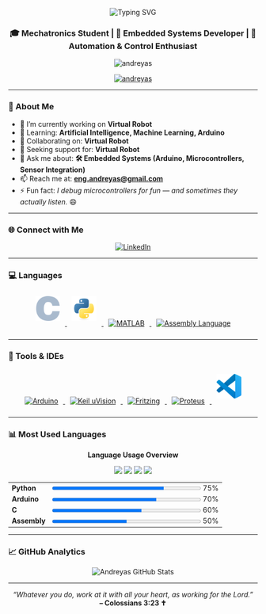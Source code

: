 <p align="center">
  <img src="https://readme-typing-svg.herokuapp.com?font=Fira+Code&size=32&pause=1000&color=007ACC&center=true&vCenter=true&width=435&lines=Hi+%F0%9F%91%8B%2C+I'm+Andreyas" alt="Typing SVG" />
</p>

<h3 align="center">🎓 Mechatronics Student | 🔧 Embedded Systems Developer | 🤖 Automation & Control Enthusiast</h3>

<p align="center">
  <img src="https://komarev.com/ghpvc/?username=andreyas&label=Profile%20views&color=0e75b6&style=flat" alt="andreyas" />
</p>

<p align="center">
  <a href="https://github.com/ryo-ma/github-profile-trophy">
    <img src="https://github-profile-trophy.vercel.app/?username=andreyas&margin-w=15&theme=algolia" alt="andreyas" />
  </a>
</p>

---

### 🚀 About Me

- 🔭 I’m currently working on **Virtual Robot**  
- 🌱 Learning: **Artificial Intelligence, Machine Learning, Arduino**  
- 👯 Collaborating on: **Virtual Robot**  
- 🤝 Seeking support for: **Virtual Robot**  
- 💬 Ask me about: **🛠 Embedded Systems (Arduino, Microcontrollers, Sensor Integration)**  
- 📫 Reach me at: **eng.andreyas@gmail.com**  
- ⚡ Fun fact: *I debug microcontrollers for fun — and sometimes they actually listen.* 😄

---

### 🌐 Connect with Me

<p align="center">
  <a href="https://pk.linkedin.com/in/eng-andreyas" target="_blank">
    <img src="https://raw.githubusercontent.com/rahuldkjain/github-profile-readme-generator/master/src/images/icons/Social/linked-in-alt.svg" alt="LinkedIn" height="30" width="40" />
  </a>
</p>

---

### 💻 Languages

<p align="center">
  <a href="https://en.wikipedia.org/wiki/C_(programming_language)" target="_blank">
    <img src="https://raw.githubusercontent.com/devicons/devicon/master/icons/c/c-original.svg" alt="C" width="50" height="50" style="margin: 10px;"/>
  </a>
  <a href="https://www.python.org/" target="_blank">
    <img src="https://raw.githubusercontent.com/devicons/devicon/master/icons/python/python-original.svg" alt="Python" width="50" height="50" style="margin: 10px;"/>
  </a>
  <a href="https://www.mathworks.com/products/matlab.html" target="_blank">
    <img src="https://upload.wikimedia.org/wikipedia/commons/2/21/Matlab_Logo.png" alt="MATLAB" width="50" height="50" style="margin: 10px;"/>
  </a>
  <a href="https://en.wikipedia.org/wiki/Assembly_language" target="_blank">
    <img src="https://encrypted-tbn0.gstatic.com/images?q=tbn:ANd9GcRfyxQIPC3m_k-XC0Dted9OUWycXwzre-6bKA&s" alt="Assembly Language" width="50" height="50" style="margin: 10px;"/>
  </a>
</p>

---

### 🧰 Tools & IDEs

<p align="center">
  <a href="https://www.arduino.cc/" target="_blank">
    <img src="https://cdn.worldvectorlogo.com/logos/arduino-1.svg" alt="Arduino" width="50" height="50" style="margin: 10px;"/>
  </a>
  <a href="https://www.keil.com/" target="_blank">
    <img src="https://img.xiazaiba.com/uploadfiles/ico/2015/0522/2015052214254037686.png" alt="Keil uVision" width="50" height="50" style="margin: 10px;"/>
  </a>
  <a href="https://fritzing.org/" target="_blank">
    <img src="https://encrypted-tbn0.gstatic.com/images?q=tbn:ANd9GcS5pah93Sc9Cd59CTHGDU86tKzBzQoOZzZgyQ&s" alt="Fritzing" width="50" height="50" style="margin: 10px;"/>
  </a>
  <a href="https://www.labcenter.com/" target="_blank">
    <img src="https://pbs.twimg.com/media/FOC1MVxX0AMKgSx.png" alt="Proteus" width="50" height="50" style="margin: 10px;"/>
  </a>
  <a href="https://code.visualstudio.com/" target="_blank">
    <img src="https://raw.githubusercontent.com/devicons/devicon/master/icons/vscode/vscode-original.svg" alt="VS Code" width="50" height="50" style="margin: 10px;"/>
  </a>
</p>

---

### 📊 Most Used Languages

<p align="center"><strong>Language Usage Overview</strong></p>

<p align="center">
  <img src="https://img.shields.io/badge/Python-75%25-3776AB?style=for-the-badge&logo=python&logoColor=white" />
  <img src="https://img.shields.io/badge/Arduino-70%25-00979D?style=for-the-badge&logo=arduino&logoColor=white" />
  <img src="https://img.shields.io/badge/C-60%25-A8B9CC?style=for-the-badge&logo=c&logoColor=white" />
  <img src="https://img.shields.io/badge/Assembly-50%25-555555?style=for-the-badge" />
</p>

<table align="center">
  <tr>
    <td><strong>Python</strong></td>
    <td>
      <progress value="75" max="100" style="width: 300px;"></progress> 75%
    </td>
  </tr>
  <tr>
    <td><strong>Arduino</strong></td>
    <td>
      <progress value="70" max="100" style="width: 300px;"></progress> 70%
    </td>
  </tr>
  <tr>
    <td><strong>C</strong></td>
    <td>
      <progress value="60" max="100" style="width: 300px;"></progress> 60%
    </td>
  </tr>
  <tr>
    <td><strong>Assembly</strong></td>
    <td>
      <progress value="50" max="100" style="width: 300px;"></progress> 50%
    </td>
  </tr>
</table>

---

### 📈 GitHub Analytics

<p align="center">
  <img src="https://github-readme-stats.vercel.app/api?username=andreyas&show_icons=true&theme=algolia&include_all_commits=true&count_private=true" width="48%" alt="Andreyas GitHub Stats"/>
</p>

---

<p align="center">
  <i>“Whatever you do, work at it with all your heart, as working for the Lord.”</i><br/>
  <strong>– Colossians 3:23 ✝️</strong>
</p>
